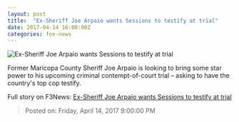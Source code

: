 ```yaml
---
layout: post
title:  "Ex-Sheriff Joe Arpaio wants Sessions to testify at trial"
date: 2017-04-14 16:00:00Z
categories: fox-news
---
```


![Ex-Sheriff Joe Arpaio wants Sessions to testify at trial](http://a57.foxnews.com/media2.foxnews.com/2016/11/10/0/0/111016_politics_arpaio_1280.jpg?ve=1)

Former Maricopa County Sheriff Joe Arpaio is looking to bring some star power to his upcoming criminal contempt-of-court trial – asking to have the country's top cop testify.


Full story on F3News: [Ex-Sheriff Joe Arpaio wants Sessions to testify at trial](http://www.f3nws.com/n/a2sAy)

> Posted on: Friday, April 14, 2017 9:00:00 PM
